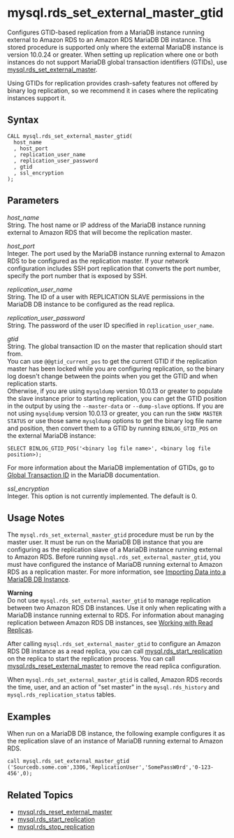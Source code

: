 # mysql\.rds\_set\_external\_master\_gtid<a name="mysql_rds_set_external_master_gtid"></a>

Configures GTID\-based replication from a MariaDB instance running external to Amazon RDS to an Amazon RDS MariaDB DB instance\. This stored procedure is supported only where the external MariaDB instance is version 10\.0\.24 or greater\. When setting up replication where one or both instances do not support MariaDB global transaction identifiers \(GTIDs\), use [mysql\.rds\_set\_external\_master](mysql_rds_set_external_master.md)\.

Using GTIDs for replication provides crash\-safety features not offered by binary log replication, so we recommend it in cases where the replicating instances support it\. 

## Syntax<a name="mysql_rds_set_external_master_gtid-syntax"></a>

```
CALL mysql.rds_set_external_master_gtid(
  host_name
  , host_port
  , replication_user_name
  , replication_user_password
  , gtid
  , ssl_encryption
);
```

## Parameters<a name="mysql_rds_set_external_master_gtid-parameters"></a>

 *host\_name*   
String\. The host name or IP address of the MariaDB instance running external to Amazon RDS that will become the replication master\.

 *host\_port*   
Integer\. The port used by the MariaDB instance running external to Amazon RDS to be configured as the replication master\. If your network configuration includes SSH port replication that converts the port number, specify the port number that is exposed by SSH\.

 *replication\_user\_name*   
String\. The ID of a user with REPLICATION SLAVE permissions in the MariaDB DB instance to be configured as the read replica\.

 *replication\_user\_password*   
String\. The password of the user ID specified in `replication_user_name`\.

 *gtid*   
String\. The global transaction ID on the master that replication should start from\.  
You can use `@@gtid_current_pos` to get the current GTID if the replication master has been locked while you are configuring replication, so the binary log doesn't change between the points when you get the GTID and when replication starts\.  
Otherwise, if you are using `mysqldump` version 10\.0\.13 or greater to populate the slave instance prior to starting replication, you can get the GTID position in the output by using the `--master-data` or `--dump-slave` options\. If you are not using `mysqldump` version 10\.0\.13 or greater, you can run the `SHOW MASTER STATUS` or use those same `mysqldump` options to get the binary log file name and position, then convert them to a GTID by running `BINLOG_GTID_POS` on the external MariaDB instance:  

```
SELECT BINLOG_GTID_POS('<binary log file name>', <binary log file position>);
```
For more information about the MariaDB implementation of GTIDs, go to [Global Transaction ID](http://mariadb.com/kb/en/mariadb/global-transaction-id/) in the MariaDB documentation\.

 *ssl\_encryption*   
Integer\. This option is not currently implemented\.  The default is 0\.

## Usage Notes<a name="mysql_rds_set_external_master_gtid-usage-notes"></a>

The `mysql.rds_set_external_master_gtid` procedure must be run by the master user\. It must be run on the MariaDB DB instance that you are configuring as the replication slave of a MariaDB instance running external to Amazon RDS\. Before running `mysql.rds_set_external_master_gtid`, you must have configured the instance of MariaDB running external to Amazon RDS as a replication master\. For more information, see [Importing Data into a MariaDB DB Instance](MariaDB.Procedural.Importing.md)\.

**Warning**  
Do not use `mysql.rds_set_external_master_gtid` to manage replication between two Amazon RDS DB instances\. Use it only when replicating with a MariaDB instance running external to RDS\. For information about managing replication between Amazon RDS DB instances, see [Working with Read Replicas](USER_ReadRepl.md)\.

After calling `mysql.rds_set_external_master_gtid` to configure an Amazon RDS DB instance as a read replica, you can call [mysql\.rds\_start\_replication](mysql_rds_start_replication.md) on the replica to start the replication process\. You can call [mysql\.rds\_reset\_external\_master](mysql_rds_reset_external_master.md) to remove the read replica configuration\.

When `mysql.rds_set_external_master_gtid` is called, Amazon RDS records the time, user, and an action of "set master" in the `mysql.rds_history` and `mysql.rds_replication_status` tables\.

## Examples<a name="mysql_rds_set_external_master_gtid-examples"></a>

When run on a MariaDB DB instance, the following example configures it as the replication slave of an instance of MariaDB running external to Amazon RDS\.

```
call mysql.rds_set_external_master_gtid ('Sourcedb.some.com',3306,'ReplicationUser','SomePassW0rd','0-123-456',0); 
```

## Related Topics<a name="mysql_rds_set_external_master_gtid.related"></a>
+ [mysql\.rds\_reset\_external\_master](mysql_rds_reset_external_master.md)
+ [mysql\.rds\_start\_replication](mysql_rds_start_replication.md)
+ [mysql\.rds\_stop\_replication](mysql_rds_stop_replication.md)